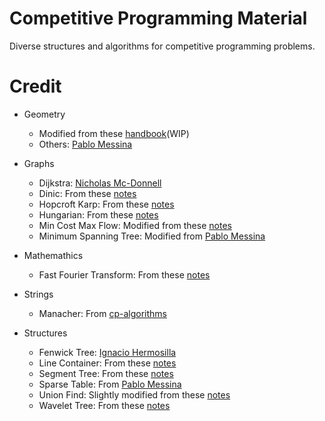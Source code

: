 # Competitive Programming Material

Diverse structures and algorithms for competitive programming problems.

# Credit

- Geometry
    - Modified from these [handbook](https://vlecomte.github.io/cp-geo.pdf)(WIP)
    - Others: [Pablo Messina](https://github.com/PabloMessina/Competitive-Programming-Material/blob/master/Geometry)

- Graphs
    - Dijkstra: [Nicholas Mc-Donnell](https://github.com/N9199/apuntes_icpc/blob/master/graphs/dijsktra/dijsktra.cpp)
    - Dinic: From these [notes](https://docs.google.com/document/d/1rcex_saP4tExbbU62qGUjR3eenxOh-50i9Y45WtHkc4/edit)
    - Hopcroft Karp: From these [notes](https://docs.google.com/document/d/1rcex_saP4tExbbU62qGUjR3eenxOh-50i9Y45WtHkc4/edit)
    - Hungarian: From these [notes](https://docs.google.com/document/d/1rcex_saP4tExbbU62qGUjR3eenxOh-50i9Y45WtHkc4/edit)
    - Min Cost Max Flow: Modified from these [notes](https://github.com/gabrielpessoa1/Biblioteca-Maratona/blob/master/code/Graph/MinCostMaxFlow.cpp)
    - Minimum Spanning Tree: Modified from [Pablo Messina](https://github.com/PabloMessina/Competitive-Programming-Material/blob/master/Graphs/MinimumSpanningTree.cpp)

- Mathemathics
    - Fast Fourier Transform: From these [notes](https://github.com/kth-competitive-programming/kactl/blob/master/content/numerical/FastFourierTransform.h)

- Strings
    - Manacher: From [cp-algorithms](https://cp-algorithms.com/string/manacher.html)

- Structures
    - Fenwick Tree: [Ignacio Hermosilla](https://github.com/ignaciohermosillacornejo/apuntes_icpc/tree/master/dataStructures/fenwickTree)
    - Line Container: From these [notes](https://github.com/kth-competitive-programming/kactl/blob/master/content/data-structures/LineContainer.h)
    - Segment Tree: From these [notes](https://docs.google.com/document/d/1rcex_saP4tExbbU62qGUjR3eenxOh-50i9Y45WtHkc4/edit)
    - Sparse Table: From [Pablo Messina](https://github.com/PabloMessina/Competitive-Programming-Material/blob/master/Data_Structures/sparse-table.cpp)
    - Union Find: Slightly modified from these [notes](https://github.com/bqi343/USACO/blob/master/Implementations/content/graphs%20(12)/DSU/DSU%20(7.6).h)
    - Wavelet Tree: From these [notes](https://docs.google.com/document/d/1rcex_saP4tExbbU62qGUjR3eenxOh-50i9Y45WtHkc4/edit)
